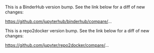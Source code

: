 <!-- If this PR is a bump to either BinderHub or repo2docker,
use the template below in your PR description. If it is not,
(e.g., a docs PR) then you can delete the template below. -->

<!-- BinderHub bump -->

This is a BinderHub version bump. See the link below for a diff of new changes:

https://github.com/jupyterhub/binderhub/compare/<OLD-HASH>...<NEW-HASH>

<!-- repo2docker bump -->

This is a repo2docker version bump. See the link below for a diff of new changes:

https://github.com/jupyter/repo2docker/compare/<OLD-HASH>...<NEW-HASH>
